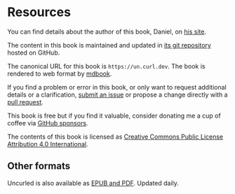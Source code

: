 # Resources

You can find details about the author of this book, Daniel, on [his
site](https://daniel.haxx.se).

The content in this book is maintained and updated in [its git
repository](https://github.com/bagder/uncurled) hosted on GitHub.

The canonical URL for this book is `https://un.curl.dev`. The book is rendered
to web format by [mdbook](https://rust-lang.github.io/mdBook/).

If you find a problem or error in this book, or only want to request
additional details or a clarification, [submit an
issue](https://github.com/bagder/uncurled/issues) or propose a change directly
with a [pull request](https://github.com/bagder/uncurled/pulls).

This book is free but if you find it valuable, consider donating me a cup of
coffee via [GitHub sponsors](https://github.com/sponsors/bagder).

The contents of this book is licensed as [Creative Commons Public License
Attribution 4.0 International](../LICENSE).

## Other formats

Uncurled is also available as [EPUB and PDF](https://daniel.haxx.se/uncurled/).
Updated daily.
